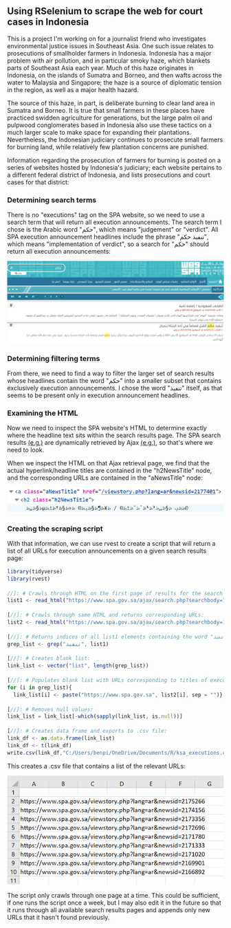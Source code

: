 ## Using RSelenium to scrape the web for court cases in Indonesia

This is a project I'm working on for a journalist friend who investigates environmental justice issues in Southeast Asia. One such issue relates to prosecutions of smallholder farmers in Indonesia. Indonesia has a major problem with air pollution, and in particular smoky haze, which blankets parts of Southeast Asia each year. Much of this haze originates in Indonesia, on the islands of Sumatra and Borneo, and then wafts across the water to Malaysia and Singapore; the haze is a source of diplomatic tension in the region, as well as a major health hazard.

The source of this haze, in part, is deliberate burning to clear land area in Sumatra and Borneo. It is true that small farmers in these places have practiced swidden agriculture for generations, but the large palm oil and pulpwood conglomerates based in Indonesia also use these tactics on a much larger scale to make space for expanding their plantations. Nevertheless, the Indonesian judiciary continues to prosecute small farmers for burning land, while relatively few plantation concerns are punished.

Information regarding the prosecution of farmers for burning is posted on a series of websites hosted by Indonesia's judiciary; each website pertains to a different federal district of Indonesia, and lists prosecutions and court cases for that district:

### Determining search terms

There is no "executions" tag on the SPA website, so we need to use a search term that will return all execution announcements. The search term I chose is the Arabic word "حكم", which means "judgement" or "verdict". All SPA execution announcement headlines include the phrase "تنفيذ حكم", which means "implementation of verdict", so a search for "حكم" should return all execution announcements:

<img src="images/spa-search-screenshot.png?raw=true"/>


### Determining filtering terms

From there, we need to find a way to filter the larger set of search results whose headlines contain the word "حكم" into a smaller subset that contains exclusively execution announcements. I chose the word "تنفيذ" itself, as that seems to be present only in execution announcement headlines. 


### Examining the HTML

Now we need to inspect the SPA website's HTML to determine exactly where the headline text sits within the search results page. The SPA search results [(e.g.)](https://www.spa.gov.sa/search.php?lang=ar&search=%D8%AD%D9%83%D9%85) are dynamically retrieved by Ajax [(e.g.)](https://www.spa.gov.sa/ajax/search.php?searchbody=1&search=%D8%AD%D9%83%D9%85&cat=0&cabinet=0&royal=0&lang=ar&pg=1&pg=1), so that's where we need to look.

When we inspect the HTML on that Ajax retrieval page, we find that the actual hyperlink/headline titles are contained in the "h2NewsTitle" node, and the corresponding URLs are contained in the "aNewsTitle" node:

<img src="images/ksa-html-screenshot.png?raw=true"/>


### Creating the scraping script

With that information, we can use rvest to create a script that will return a list of all URLs for execution announcements on a given search results page:

```javascript
library(tidyverse)
library(rvest)

//]: # Crawls through HTML on the first page of results for the search term "حكم" and returns all matching titles:
list1 <- read_html("https://www.spa.gov.sa/ajax/search.php?searchbody=1&search=%D8%AD%D9%83%D9%85&cat=0&cabinet=0&royal=0&lang=ar&pg=1&pg=1") %>% html_nodes(".h2NewsTitle") %>% html_text()

[//]: # Crawls through same HTML and returns corresponding URLs:
list2 <- read_html("https://www.spa.gov.sa/ajax/search.php?searchbody=1&search=%D8%AD%D9%83%D9%85&cat=0&cabinet=0&royal=0&lang=ar&pg=1&pg=1") %>% html_nodes(".aNewsTitle") %>% html_attr("href")

[//]: # Returns indices of all list1 elements containing the word "تنفيذ", which appears only in execution announcements:
grep_list <- grep("تنفيذ", list1)

[//]: # Creates blank list:
link_list <- vector("list", length(grep_list))

[//]: # Populates blank list with URLs corresponding to titles of execution announcements in grep_list:
for (i in grep_list){
  link_list[i] <- paste("https://www.spa.gov.sa", list2[i], sep = "")}

[//]: # Removes null values:
link_list = link_list[-which(sapply(link_list, is.null))]

[//]: # Creates data frame and exports to .csv file:
link_df <- as.data.frame(link_list)
link_df <- t(link_df)
write.csv(link_df,"C:/Users/benpi/OneDrive/Documents/R/ksa_executions.csv", row.names = FALSE)
```

This creates a .csv file that contains a list of the relevant URLs:

<img src="images/ksa-links-screenshot.png?raw=true"/>

The script only crawls through one page at a time. This could be sufficient, if one runs the script once a week, but I may also edit it in the future so that it runs through all available search results pages and appends only new URLs that it hasn't found previously.
